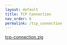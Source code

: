 ```yaml
---
layout: default
title: TCP Connection
nav_order: 6
permalink: /tcp_connection
---
```


[tcp-connection.zig](src/tcp-connection.zig)
